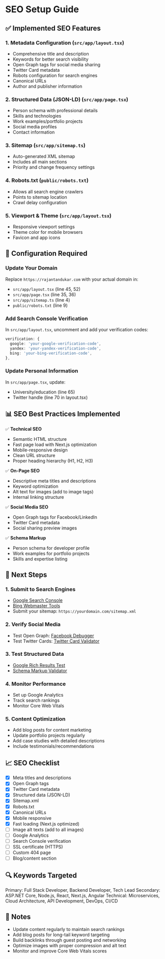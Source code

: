 # SEO Setup Guide

## ✅ Implemented SEO Features

### 1. **Metadata Configuration** (`src/app/layout.tsx`)
- Comprehensive title and description
- Keywords for better search visibility
- Open Graph tags for social media sharing
- Twitter Card metadata
- Robots configuration for search engines
- Canonical URLs
- Author and publisher information

### 2. **Structured Data (JSON-LD)** (`src/app/page.tsx`)
- Person schema with professional details
- Skills and technologies
- Work examples/portfolio projects
- Social media profiles
- Contact information

### 3. **Sitemap** (`src/app/sitemap.ts`)
- Auto-generated XML sitemap
- Includes all main sections
- Priority and change frequency settings

### 4. **Robots.txt** (`public/robots.txt`)
- Allows all search engine crawlers
- Points to sitemap location
- Crawl delay configuration

### 5. **Viewport & Theme** (`src/app/layout.tsx`)
- Responsive viewport settings
- Theme color for mobile browsers
- Favicon and app icons

## 🔧 Configuration Required

### Update Your Domain
Replace `https://rajantandukar.com` with your actual domain in:
- `src/app/layout.tsx` (line 45, 52)
- `src/app/page.tsx` (line 35, 36)
- `src/app/sitemap.ts` (line 4)
- `public/robots.txt` (line 9)

### Add Search Console Verification
In `src/app/layout.tsx`, uncomment and add your verification codes:
```typescript
verification: {
  google: 'your-google-verification-code',
  yandex: 'your-yandex-verification-code',
  bing: 'your-bing-verification-code',
},
```

### Update Personal Information
In `src/app/page.tsx`, update:
- University/education (line 65)
- Twitter handle (line 70 in layout.tsx)

## 📊 SEO Best Practices Implemented

✅ **Technical SEO**
- Semantic HTML structure
- Fast page load with Next.js optimization
- Mobile-responsive design
- Clean URL structure
- Proper heading hierarchy (H1, H2, H3)

✅ **On-Page SEO**
- Descriptive meta titles and descriptions
- Keyword optimization
- Alt text for images (add to image tags)
- Internal linking structure

✅ **Social Media SEO**
- Open Graph tags for Facebook/LinkedIn
- Twitter Card metadata
- Social sharing preview images

✅ **Schema Markup**
- Person schema for developer profile
- Work examples for portfolio projects
- Skills and expertise listing

## 🚀 Next Steps

### 1. Submit to Search Engines
- [Google Search Console](https://search.google.com/search-console)
- [Bing Webmaster Tools](https://www.bing.com/webmasters)
- Submit your sitemap: `https://yourdomain.com/sitemap.xml`

### 2. Verify Social Media
- Test Open Graph: [Facebook Debugger](https://developers.facebook.com/tools/debug/)
- Test Twitter Cards: [Twitter Card Validator](https://cards-dev.twitter.com/validator)

### 3. Test Structured Data
- [Google Rich Results Test](https://search.google.com/test/rich-results)
- [Schema Markup Validator](https://validator.schema.org/)

### 4. Monitor Performance
- Set up Google Analytics
- Track search rankings
- Monitor Core Web Vitals

### 5. Content Optimization
- Add blog posts for content marketing
- Update portfolio projects regularly
- Add case studies with detailed descriptions
- Include testimonials/recommendations

## 📈 SEO Checklist

- [x] Meta titles and descriptions
- [x] Open Graph tags
- [x] Twitter Card metadata
- [x] Structured data (JSON-LD)
- [x] Sitemap.xml
- [x] Robots.txt
- [x] Canonical URLs
- [x] Mobile responsive
- [x] Fast loading (Next.js optimized)
- [ ] Image alt texts (add to all images)
- [ ] Google Analytics
- [ ] Search Console verification
- [ ] SSL certificate (HTTPS)
- [ ] Custom 404 page
- [ ] Blog/content section

## 🔍 Keywords Targeted

Primary: Full Stack Developer, Backend Developer, Tech Lead
Secondary: ASP.NET Core, Node.js, React, Next.js, Angular
Technical: Microservices, Cloud Architecture, API Development, DevOps, CI/CD

## 📝 Notes

- Update content regularly to maintain search rankings
- Add blog posts for long-tail keyword targeting
- Build backlinks through guest posting and networking
- Optimize images with proper compression and alt text
- Monitor and improve Core Web Vitals scores

